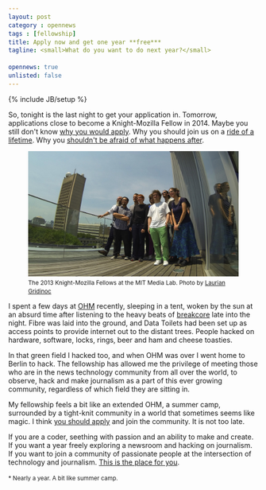 ```yaml
---
layout: post
category : opennews
tags : [fellowship]
title: Apply now and get one year **free***
tagline: <small>What do you want to do next year?</small>

opennews: true
unlisted: false
---
```

{% include JB/setup %}

So, tonight is the last night to get your application in. Tomorrow, applications close to become a Knight-Mozilla Fellow in 2014. Maybe you still don't know [why you would apply](http://dansinker.com/post/58361079881/opennews-looking-vs-leaping). Why you should join us on a [ride of a lifetime](http://dansinker.com/post/57449914079/opennews-knight-mozilla-fellowships-what-do-you). Why you [shouldn't be afraid of what happens after](http://slifty.com/2013/08/opennews-applicants-be-warned/).

<figure>
	<img alt="The fellowship by Laurian Gridinoc" src="/assets/themes/intheopen/img/thefellows.jpeg" />
	<small>The 2013 Knight-Mozilla Fellows at the MIT Media Lab. Photo by <a href="http://www.flickr.com/people/gridinoc/" target="_blank">Laurian Gridinoc</a></small>
</figure>

<!-- There are 8 fellows this year, and 5 alumni and they have all expressed why their experience is unique, and how the OpenNews fellowship has helped them, changed them and blown their minds.
 -->
I spent a few days at [OHM](https://ohm2013.org/site/) recently, sleeping in a tent, woken by the sun at an absurd time after listening to the heavy beats of [breakcore](http://www.last.fm/tag/breakcore) late into the night. Fibre was laid into the ground, and Data Toilets had been set up as access points to provide internet out to the distant trees. People hacked on hardware, software, locks, rings, beer and ham and cheese toasties.

In that green field I hacked too, and when OHM was over I went home to Berlin to hack. The fellowship has allowed me the privilege of meeting those who are in the news technology community from all over the world, to observe, hack and make journalism as a part of this ever growing community, regardless of which field they are sitting in.

My fellowship feels a bit like an extended OHM, a summer camp, surrounded by a tight-knit community in a world that sometimes seems like magic. I think [you should apply](http://mozillaopennews.org/fellowships/apply.html) and join the community. It is not too late.

If you are a coder, seething with passion and an ability to make and create. If you want a year freely exploring a newsroom and hacking on journalism. If you want to join a community of passionate people at the intersection of technology and journalism. [This is the place for you](http://mozillaopennews.org/fellowships/apply.html).

<p><small>* Nearly a year. A bit like summer camp.</small></p>

